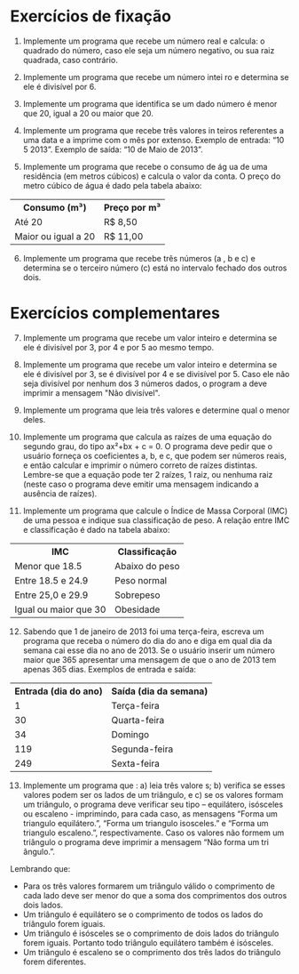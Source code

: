 # Exercícios de fixação  

1. Implemente um programa que recebe um número real e calcula: o quadrado do número, caso ele seja um número negativo, ou sua raiz quadrada, caso contrário.  

2. Implemente um programa que recebe um número intei ro e determina se ele  é divisível por 6.  

3. Implemente um programa que identifica se um dado número é menor que  20, igual a 20 ou maior que 20.  

4. Implemente um programa que recebe três valores in teiros referentes a uma data e a imprime com o mês por extenso. Exemplo de entrada: “10 5 2013”.  Exemplo de saída: “10 de Maio de 2013”.  

5. Implemente  um  programa  que  recebe  o  consumo  de  ág ua  de  uma residência (em metros cúbicos) e calcula o valor da conta. O preço do metro cúbico de água é dado pela tabela abaixo:  

  <table>
   <tr>
     <th>Consumo (m³)</th>
     <th>Preço por m³</th>
   </tr>
   <tr>
     <td>Até 20</td>
     <td>R$ 8,50</td>
   </tr>
   <tr>
     <td>Maior ou igual a 20</td>
     <td>R$ 11,00</td>
   </tr>
  </table>

6. Implemente um programa que recebe três números (a , b e c) e determina se o terceiro número (c) está no intervalo fechado dos outros dois.   

# Exercícios complementares

7. Implemente um programa que recebe um valor inteiro e determina se ele é divisível por 3, por 4 e por 5 ao mesmo tempo.

8. Implemente um programa que recebe um valor inteiro e determina se ele é divisível por 3, se é divisível por 4 e se divisível por 5. Caso ele não seja divisível por nenhum dos 3 números dados, o program a deve imprimir a mensagem "Não divisível".

9. Implemente um programa que leia três valores e determine qual o menor deles.  

10. Implemente um programa que calcula as raízes de uma equação do segundo grau, do tipo ax²+bx + c = 0. O programa deve pedir que o usuário forneça os coeficientes a, b, e c, que podem ser números reais, e então calcular e imprimir o número correto de raízes distintas. Lembre-se que a equação pode ter 2 raízes, 1 raiz, ou nenhuma raiz (neste caso o programa deve emitir uma mensagem indicando a ausência de raízes).  

11. Implemente um programa que calcule o Índice de Massa Corporal (IMC) de uma pessoa e indique sua classificação de peso. A relação entre IMC e classificação é dado na tabela abaixo:

  <table>
   <tr>
     <th>IMC</th>
     <th>Classificação</th>
   </tr>
   <tr>
     <td>Menor que 18.5</td>
     <td>Abaixo do peso</td>
   </tr>
   <tr>
     <td>Entre 18.5 e 24.9</td>
     <td>Peso normal</td>
   </tr>
   <tr>
     <td>Entre 25,0 e 29.9</td>
     <td>Sobrepeso</td>
   </tr>
   <tr>
     <td>Igual ou maior que 30</td>
     <td>Obesidade</td>
   </tr>
  </table>

12. Sabendo que 1 de janeiro de 2013 foi uma terça-feira, escreva um programa que receba o número do dia do ano e diga em qual dia da semana cai esse dia no ano de 2013. Se o usuário inserir um número maior que 365 apresentar uma mensagem de que o ano de 2013 tem apenas 365 dias. Exemplos de entrada e saída:  

  <table>
   <tr>
     <th>Entrada (dia do ano)</th>
     <th>Saída (dia da semana)</th>
   </tr>
   <tr>
     <td>1</td>
     <td>Terça-feira</td>
   </tr>
   <tr>
     <td>30</td>
     <td>Quarta-feira</td>
   </tr>
   <tr>
     <td>34</td>
     <td>Domingo</td>
   </tr>
   <tr>
     <td>119</td>
     <td>Segunda-feira</td>
   </tr>
   <tr>
     <td>249</td>
     <td>Sexta-feira</td>
   </tr>
  </table>

13. Implemente um programa que :
a) leia três valore s;
b) verifica se esses valores podem ser os lados de um triângulo,
e c) se os valores formam um triângulo,
o programa deve verificar seu tipo – equilátero, isósceles ou escaleno - imprimindo, para cada caso, as mensagens “Forma um triangulo equilátero.”, “Forma um triangulo isosceles.” e “Forma um triangulo escaleno.”, respectivamente. Caso os valores não formem um triângulo o programa deve imprimir a mensagem “Não forma um tri ângulo.”.

Lembrando que:
- Para os três valores formarem um triângulo válido o comprimento de cada lado deve ser menor do que a soma dos comprimentos dos outros dois lados.  
- Um triângulo é equilátero se o comprimento de todos os lados do triângulo forem iguais.
- Um triângulo é isósceles se o comprimento de dois lados do triângulo forem iguais. Portanto todo triângulo equilátero também é isósceles.
- Um triângulo é escaleno se o comprimento dos três lados do triângulo forem diferentes.
